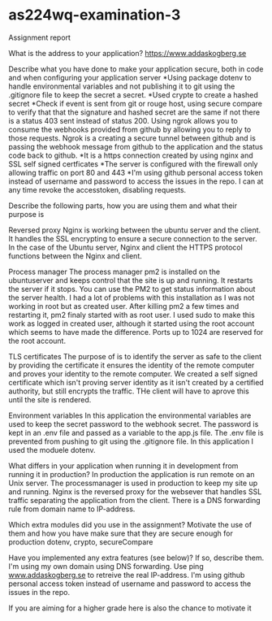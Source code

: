 # as224wq-examination-3

Assignment report

What is the address to your application?
https://www.addaskogberg.se

Describe what you have done to make your application secure, both in code and when configuring your application server
*Using package dotenv to handle environmental variables and not publishing it to git using the .gitignore file to keep the secret a secret.
*Used crypte to create a hashed secret
*Check if event is sent from git or rouge host, using secure compare to verify that that the signature and hashed secret are the same if not there is a status 403 sent instead of status 200. Using ngrok allows you to consume the webhooks provided from github by allowing you to reply to those requests. Ngrok is a creating a secure tunnel between github and is passing the webhook message from github to the application and the status code back to github.
*It is a https connection created by using nginx and SSL self signed certficates
*The server is configured with the firewall only allowing traffic on port 80 and 443
*I'm using github personal access token instead of username and password to access the issues in the repo. I can at any time revoke the accesstoken, disabling requests.

Describe the following parts, how you are using them and what their purpose is

Reversed proxy
Nginx is working between the ubuntu server and the client. It handles the SSL encrypting to ensure a secure connection to the server. In the case of the Ubuntu server, Nginx and client the HTTPS protocol functions between the Nginx and client.

Process manager
The process manager pm2 is installed on the ubuntuserver and keeps control that the site is up and running. It restarts the server if it stops. You can use the PM2 to get status information about the server health. I had a lot of problems with this installation as I was not working in root but as created user. After killing pm2 a few times and restarting it, pm2 finaly started with as root user. I used sudo to make this work as logged in created user, although it started using the root account which seems to have made the difference. Ports up to 1024 are reserved for the root account.

TLS certificates
The purpose of is to identify the server as safe to the client by providing the certificate it ensures the identity of the remote computer and proves your identity to the remote computer. We created a self signed certificate which isn't proving server identity as it isn't created by a certified authority, but still encrypts the traffic. THe client will have to aprove this until the site is rendered.

Environment variables
In this application the environmental variables are used to keep the secret password to the webhook secret. The password is kept in an .env file and passed as a variable to the app.js file. The .env file is prevented from pushing to git using the .gitignore file.
In this application I used the moduele dotenv.

What differs in your application when running it in development from running it in production?
In production the application is run remote on an Unix server. The processmanager is used in production to keep my site up and running. Nginx is the reversed proxy for the websever that handles SSL traffic separating the application from the client. There is a DNS forwarding rule from domain name to IP-address.

Which extra modules did you use in the assignment? Motivate the use of them and how you have make sure that they are secure enough for production
dotenv, crypto, secureCompare 

Have you implemented any extra features (see below)? If so, describe them.
I'm using my own domain using DNS forwarding. Use ping www.addaskogberg.se to retreive the real IP-address.
I'm using github personal access token instead of username and password to access the issues in the repo.

If you are aiming for a higher grade here is also the chance to motivate it
